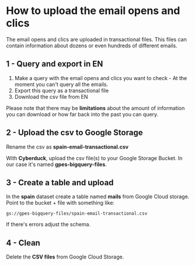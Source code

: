 # How to upload the email opens and clics

The email opens and clics are uploaded in transactional files. This files can contain information about dozens or even hundreds of different emails.

## 1 - Query and export in EN

1. Make a query with the email opens and clics you want to check - At the moment you can't query all the emails.
2. Export this query as a transactional file
3. Download the csv file from EN

Please note that there may be **limitations** about the amount of information you can download or how far back into the past you can query.

## 2 - Upload the csv to Google Storage

Rename the csv as **spain-email-transactional.csv**

With **Cyberduck**, upload the csv file(s) to your Google Storage Bucket. In our case it's named **gpes-bigquery-files**.

## 3 - Create a table and upload

In the **spain** dataset create a table named **mails** from Google Cloud storage. Point to the bucket + file with something like:

```text
gs://gpes-bigquery-files/spain-email-transactional.csv
```

If there's errors adjust the schema.

## 4 - Clean

Delete the **CSV files** from Google Cloud Storage.
